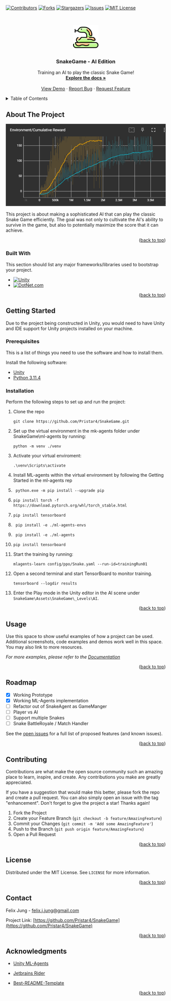 ﻿<a name="readme-top"></a>

<!-- PROJECT SHIELDS -->
[![Contributors][contributors-shield]][contributors-url]
[![Forks][forks-shield]][forks-url]
[![Stargazers][stars-shield]][stars-url]
[![Issues][issues-shield]][issues-url]
[![MIT License][license-shield]][license-url]

[//]: # ([![LinkedIn][linkedin-shield]][linkedin-url])

<!-- PROJECT LOGO -->
<br />

<div align="center">
<div class="title_logo">

  <a href="https://github.com/Pristar4/SnakeGame">

[//]: # (This is for the doxygen)
[//]: # (![logo]&#40;images/logo.png&#41;)
<img src="images/logo.png" alt="Logo" width="80" height="80">

  </a>
</div>
<h3 align="center">SnakeGame - AI Edition</h3>

  <p align="center">
     Training an AI to play the classic Snake Game!
    <br />
    <a href="https://pristar4.github.io/SnakeGame"><strong>Explore the docs »</strong></a>
    <br />
    <br />
    <a href="https://github.com/Pristar4/SnakeGame">View Demo</a>
    ·
    <a href="https://github.com/Pristar4/SnakeGame/issues">Report Bug</a>
    ·
    <a href="https://github.com/Pristar4/SnakeGame/issues">Request Feature</a>
  </p>
</div>



<!-- TABLE OF CONTENTS -->
<details>
  <summary>Table of Contents</summary>
  <ol>
    <li>
      <a href="#about-the-project">About The Project</a>
      <ul>
        <li><a href="#built-with">Built With</a></li>
      </ul>
    </li>
    <li>
      <a href="#getting-started">Getting Started</a>
      <ul>
        <li><a href="#prerequisites">Prerequisites</a></li>
        <li><a href="#installation">Installation</a></li>
      </ul>
    </li>
    <li><a href="#usage">Usage</a></li>
    <li><a href="#roadmap">Roadmap</a></li>
    <li><a href="#contributing">Contributing</a></li>
    <li><a href="#license">License</a></li>
    <li><a href="#contact">Contact</a></li>
    <li><a href="#acknowledgments">Acknowledgments</a></li>
  </ol>
</details>



<!-- ABOUT THE PROJECT -->

## About The Project

<div class="title_screenshot">

![Example training with tensorboard and mlagents](img/screenshot.png)
</div>

This project is about making a sophisticated AI that can play the classic Snake Game efficiently.
The goal was not only to cultivate the AI's ability to survive in the game, but also to potentially
maximize the score that it can achieve.


<p align="right">(<a href="#readme-top">back to top</a>)</p>

### Built With

This section should list any major frameworks/libraries used to bootstrap your project.

* [![Unity][Unity.com]][Unity-url]
* [![DotNet.com][DotNet.com]][DotNet-url]

<p align="right">(<a href="#readme-top">back to top</a>)</p>



<!-- GETTING STARTED -->

## Getting Started

Due to the project being constructed in Unity, you would need to have Unity and IDE support for
Unity projects installed on your machine.

### Prerequisites

This is a list of things you need to use the software and how to install them.

Install the following software:

* [Unity](https://store.unity.com/download)
* [Python 3.11.4](https://www.python.org/downloads/release/python-3114/)

### Installation

Perform the following steps to set up and run the project:

1. Clone the repo
   ```
   git clone https://github.com/Pristar4/SnakeGame.git
   ```
2. Set up the virtual environment in the mk-agents folder under SnakeGame\ml-agents by running:
    ```
   python -m venv ./venv
    ```
3. Activate your virtual enviroment:
    ```
    .\venv\Scripts\activate
    ```
4. Install ML-agents within the virtual environment by following the Getting Started in the
   ml-agents rep
5. ```
    python.exe -m pip install --upgrade pip
   ```
6. ```
   pip install torch -f https://download.pytorch.org/whl/torch_stable.html
   ```
7. ```
   pip install tensorboard
   ```
7. ```
    pip install -e ./ml-agents-envs
   ```
8. ```
    pip install -e ./ml-agents
   ```
9. ```
   pip install tensorboard
   ```
9. Start the training by running:
    ```
   mlagents-learn config/ppo/Snake.yaml --run-id=trainingRun01
   ```
10. Open a second terminal and start TensorBoard to monitor training.
    ```
    tensorboard --logdir results
    ```
11. Enter the Play mode in the Unity editor in the AI scene
    under ``SnakeGame\Assets\SnakeGame\_Levels\AI``.

<p align="right">(<a href="#readme-top">back to top</a>)</p>



<!-- USAGE EXAMPLES -->

## Usage

Use this space to show useful examples of how a project can be used. Additional screenshots, code
examples and demos work well in this space. You may also link to more resources.

_For more examples, please refer to the [Documentation](https://github.com/Pristar4/SnakeGame)_

<p align="right">(<a href="#readme-top">back to top</a>)</p>



<!-- ROADMAP -->

## Roadmap

- [x] Working Prototype
- [x] Working ML-Agents implementation
- [ ] Refactor out of SnakeAgent as GameManger
- [ ] Player vs AI
- [ ] Support multiple Snakes
- [ ] Snake BattleRoyale / Match Handler

See the [open issues](https://github.com/Pristar4/SnakeGame/issues) for a full list of proposed
features (and known issues).

<p align="right">(<a href="#readme-top">back to top</a>)</p>



<!-- CONTRIBUTING -->

## Contributing

Contributions are what make the open source community such an amazing place to learn, inspire, and
create. Any contributions you make are greatly appreciated.

If you have a suggestion that would make this better, please fork the repo and create a pull
request. You can also simply open an issue with the tag "enhancement". Don't forget to give the
project a star! Thanks again!

1. Fork the Project
2. Create your Feature Branch (`git checkout -b feature/AmazingFeature`)
3. Commit your Changes (`git commit -m 'Add some AmazingFeature'`)
4. Push to the Branch (`git push origin feature/AmazingFeature`)
5. Open a Pull Request

<p align="right">(<a href="#readme-top">back to top</a>)</p>



<!-- LICENSE -->

## License

Distributed under the MIT License. See `LICENSE` for more information.

<p align="right">(<a href="#readme-top">back to top</a>)</p>



<!-- CONTACT -->

## Contact

Felix Jung - felix.j.jung@gmail.com

Project Link: [https://github.com/Pristar4/SnakeGame](https://github.com/Pristar4/SnakeGame)

<p align="right">(<a href="#readme-top">back to top</a>)</p>



<!-- ACKNOWLEDGMENTS -->

## Acknowledgments

* [Unity ML-Agents](https://github.com/Unity-Technologies/ml-agents)

* [Jetbrains Rider](https://www.jetbrains.com/rider/)
* [Best-README-Template](https://github.com/othneildrew/Best-README-Template)

<p align="right">(<a href="#readme-top">back to top</a>)</p>



<!-- MARKDOWN LINKS & IMAGES -->
<!-- https://www.markdownguide.org/basic-syntax/#reference-style-links -->

[contributors-shield]: https://img.shields.io/github/contributors/Pristar4/SnakeGame.svg?style=for-the-badge

[contributors-url]: https://github.com/Pristar4/SnakeGame/graphs/contributors

[forks-shield]: https://img.shields.io/github/forks/Pristar4/SnakeGame.svg?style=for-the-badge

[forks-url]: https://github.com/Pristar4/SnakeGame/network/members

[stars-shield]: https://img.shields.io/github/stars/Pristar4/SnakeGame.svg?style=for-the-badge

[stars-url]: https://github.com/Pristar4/SnakeGame/stargazers

[issues-shield]: https://img.shields.io/github/issues/Pristar4/SnakeGame.svg?style=for-the-badge

[issues-url]: https://github.com/Pristar4/SnakeGame/issues

[license-shield]: https://img.shields.io/github/license/Pristar4/SnakeGame.svg?style=for-the-badge

[license-url]: https://github.com/Pristar4/SnakeGame/blob/master/LICENSE.txt

[//]: # ([linkedin-shield]: https://img.shields.io/badge/-LinkedIn-black.svg?style=for-the-badge&logo=linkedin&colorB=555)

[//]: # ()

[//]: # ([linkedin-url]: https://linkedin.com/in/)

[product-screenshot]: images/screenshot.png

[Unity.com]: https://img.shields.io/badge/unity-black?style=for-the-badge&logo=unity

[Unity-url]: https://unity.com/

[DotNet.com]: https://img.shields.io/badge/C%23-black?style=for-the-badge&logo=dotnet

[DotNet-url]: https://dotnet.microsoft.com/
